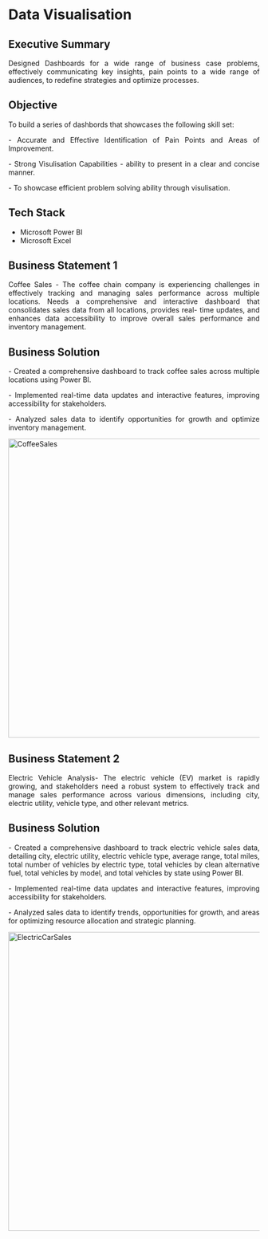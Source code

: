 # Data Visualisation

<h2 align="left">Executive Summary</h2>

<p align="justify">Designed Dashboards for a wide range of business case problems, effectively communicating key insights, pain points to a wide range of audiences, to redefine strategies and optimize processes.</p>

<h2 align = "left">Objective</h2>

<p align="justify"> To build a series of dashbords that showcases the following skill set:</p>
  <p align="justify"> - Accurate and Effective Identification of Pain Points and Areas of Improvement.</p>
  <p align="justify"> - Strong Visulisation Capabilities - ability to present in a clear and concise manner.</p>
  <p align="justify"> - To showcase efficient problem solving ability through visulisation.</p>

<h2 align="left">Tech Stack</h2>

- Microsoft Power BI
- Microsoft Excel

<h2 align="left">Business Statement 1</h2>

<p align="justify">Coffee Sales - The coffee chain company is experiencing challenges in effectively tracking and managing sales performance across multiple locations. Needs a comprehensive and interactive dashboard that consolidates sales data from all locations, provides real- time updates, and enhances data accessibility to improve overall sales performance and inventory management.</p>

<h2 align="left">Business Solution</h2>

<p align="justify">- Created a comprehensive dashboard to track coffee sales across multiple
locations using Power BI.</p>

<p align="justify">- Implemented real-time data updates and interactive features, improving
accessibility for stakeholders.</p>

<p align="justify">- Analyzed sales data to identify opportunities for growth and optimize inventory
management.</p>


<img width="600" alt="CoffeeSales" src="https://github.com/user-attachments/assets/6a202d0b-b5c1-4aa1-ae75-07cad2262933">

<h2 align="left">Business Statement 2</h2>

<p align="justify">Electric Vehicle Analysis- The electric vehicle (EV) market is rapidly growing, and stakeholders need a robust system to effectively track and manage sales performance across various dimensions, including city, electric utility, vehicle type, and other relevant metrics.</p>

<h2 align="left">Business Solution</h2>

<p align="justify">- Created a comprehensive dashboard to track electric vehicle sales data, detailing city, electric utility, electric vehicle type, average range, total miles, total number of vehicles by electric type, total vehicles by clean alternative fuel, total vehicles by model, and total vehicles by state using Power BI.</p>

<p align="justify">- Implemented real-time data updates and interactive features, improving
accessibility for stakeholders.</p>

<p align="justify">- Analyzed sales data to identify trends, opportunities for growth, and areas for
optimizing resource allocation and strategic planning.</p>

<img width="600" alt="ElectricCarSales" src="https://github.com/user-attachments/assets/687599b6-ca18-4eb4-868f-5b95731a88fd">


